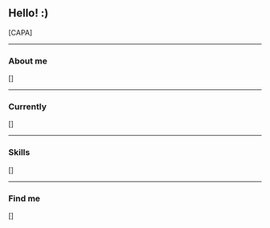 ## Hello! :)

[CAPA]

-----

### About me

[]

-----

### Currently

[]

-----

### Skills

[]

-----

### Find me

[]
